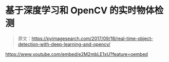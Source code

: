 # 基于深度学习和 OpenCV 的实时物体检测

> 原文：<https://pyimagesearch.com/2017/09/18/real-time-object-detection-with-deep-learning-and-opencv/>

<https://www.youtube.com/embed/e2M2mbLE1xU?feature=oembed>